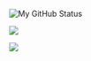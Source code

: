 ![My GitHub Status](https://github-readme-stats.vercel.app/api?username=w99910&custom_title=My%20GitHub%20Status&show_icons=true&theme=dracula&border_radius=10&hide_border=true&bg_color=252422&title_color=7678ed)

![](https://github-readme-stats.vercel.app/api/wakatime?username=w99910&custom_title=My%20Avg%20Coding%20Hours&bg_color=252422&theme=dracula&title_color=7678ed&hide_border=true)

![](https://github-readme-stats.vercel.app/api/pin/?username=w99910&repo=wazeloquent&bg_color=252422&theme=dracula&title_color=7678ed&hide_border=true)

